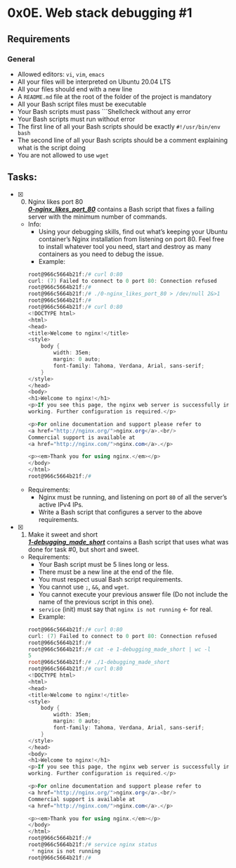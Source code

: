 # 0x0E. Web stack debugging #1

## Requirements
### General
* Allowed editors: ```vi```, ```vim```, ```emacs```
* All your files will be interpreted on Ubuntu 20.04 LTS
* All your files should end with a new line
* A ```README.md``` file at the root of the folder of the project is mandatory
* All your Bash script files must be executable
* Your Bash scripts must pass ```Shellcheck without any error
* Your Bash scripts must run without error
* The first line of all your Bash scripts should be exactly ```#!/usr/bin/env bash```
* The second line of all your Bash scripts should be a comment explaining what is the script doing
* You are not allowed to use ```wget```

## Tasks:

+ [x] 0. Nginx likes port 80<br/>_**[0-nginx_likes_port_80](0-nginx_likes_port_80)**_ contains a Bash script that fixes a failing server with the minimum number of commands.
  + Info:
    + Using your debugging skills, find out what’s keeping your Ubuntu container’s Nginx installation from listening on port 80. Feel free to install whatever tool you need, start and destroy as many containers as you need to debug the issue.
    + Example:
    ```powershell
    root@966c5664b21f:/# curl 0:80
    curl: (7) Failed to connect to 0 port 80: Connection refused
    root@966c5664b21f:/#
    root@966c5664b21f:/# ./0-nginx_likes_port_80 > /dev/null 2&>1
    root@966c5664b21f:/#
    root@966c5664b21f:/# curl 0:80
    <!DOCTYPE html>
    <html>
    <head>
    <title>Welcome to nginx!</title>
    <style>
        body {
            width: 35em;
            margin: 0 auto;
            font-family: Tahoma, Verdana, Arial, sans-serif;
        }
    </style>
    </head>
    <body>
    <h1>Welcome to nginx!</h1>
    <p>If you see this page, the nginx web server is successfully installed and
    working. Further configuration is required.</p>

    <p>For online documentation and support please refer to
    <a href="http://nginx.org/">nginx.org</a>.<br/>
    Commercial support is available at
    <a href="http://nginx.com/">nginx.com</a>.</p>

    <p><em>Thank you for using nginx.</em></p>
    </body>
    </html>
    root@966c5664b21f:/#
    ```
  + Requirements:
    + Nginx must be running, and listening on port `80` of all the server’s active IPv4 IPs.
    + Write a Bash script that configures a server to the above requirements.

+ [x] 1. Make it sweet and short<br/>_**[1-debugging_made_short](1-debugging_made_short)**_ contains a Bash script that uses what was done for task #0, but short and sweet.
  + Requirements:
    + Your Bash script must be 5 lines long or less.
    + There must be a new line at the end of the file.
    + You must respect usual Bash script requirements.
    + You cannot use `;`, `&&`, and `wget`.
    + You cannot execute your previous answer file (Do not include the name of the previous script in this one).
    + `service` (init) must say that `nginx is not running` ← for real.
    + Example:
    ```powershell
    root@966c5664b21f:/# curl 0:80
    curl: (7) Failed to connect to 0 port 80: Connection refused
    root@966c5664b21f:/#
    root@966c5664b21f:/# cat -e 1-debugging_made_short | wc -l
    5
    root@966c5664b21f:/# ./1-debugging_made_short
    root@966c5664b21f:/# curl 0:80
    <!DOCTYPE html>
    <html>
    <head>
    <title>Welcome to nginx!</title>
    <style>
        body {
            width: 35em;
            margin: 0 auto;
            font-family: Tahoma, Verdana, Arial, sans-serif;
        }
    </style>
    </head>
    <body>
    <h1>Welcome to nginx!</h1>
    <p>If you see this page, the nginx web server is successfully installed and
    working. Further configuration is required.</p>

    <p>For online documentation and support please refer to
    <a href="http://nginx.org/">nginx.org</a>.<br/>
    Commercial support is available at
    <a href="http://nginx.com/">nginx.com</a>.</p>

    <p><em>Thank you for using nginx.</em></p>
    </body>
    </html>
    root@966c5664b21f:/#
    root@966c5664b21f:/# service nginx status
     * nginx is not running
    root@966c5664b21f:/#
    ```
